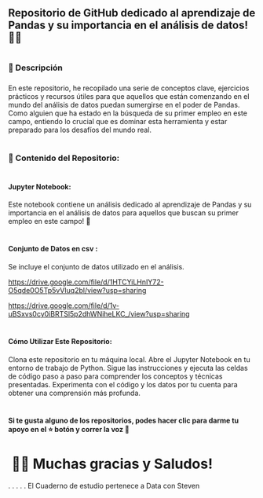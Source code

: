 # <h2> Repositorio de GitHub dedicado al aprendizaje de Pandas y su importancia en el análisis de datos! 🐼💼<h2>
# <h3>📝 Descripción<h3>
En este repositorio, he recopilado una serie de conceptos clave, ejercicios prácticos y recursos útiles para que aquellos que están comenzando en el mundo del análisis de datos puedan sumergirse en el poder de Pandas. Como alguien que ha estado en la búsqueda de su primer empleo en este campo, entiendo lo crucial que es dominar esta herramienta y estar preparado para los desafíos del mundo real.

# <h3>🎯 Contenido del Repositorio:<h3>

# <h4> Jupyter Notebook: <h4>
Este notebook contiene un análisis dedicado al aprendizaje de Pandas y su importancia en el análisis de datos para aquellos que buscan su primer empleo en este campo! 🐼

# <h4> Conjunto de Datos en csv : <h4>
Se incluye el conjunto de datos utilizado en el análisis. 

https://drive.google.com/file/d/1HTCYiLHnIY72-O5qde0O5Tp5vVIuq2bl/view?usp=sharing

https://drive.google.com/file/d/1v-uBSxvs0cy0iBRTSl5p2dhWNiheLKC_/view?usp=sharing

# <h4> Cómo Utilizar Este Repositorio: <h4>
Clona este repositorio en tu máquina local.
Abre el Jupyter Notebook en tu entorno de trabajo de Python.
Sigue las instrucciones y ejecuta las celdas de código paso a paso para comprender los conceptos y técnicas presentadas.
Experimenta con el código y los datos por tu cuenta para obtener una comprensión más profunda.
# <h4> Si te gusta alguno de los repositorios, podes hacer clic para darme tu apoyo en el ⭐️ botón y correr la voz 🦄⁣ <h4>
⁣
👩‍💻 Muchas gracias y Saludos!⁣
=======

.
.
.
.
.
El Cuaderno de estudio pertenece a Data con Steven

